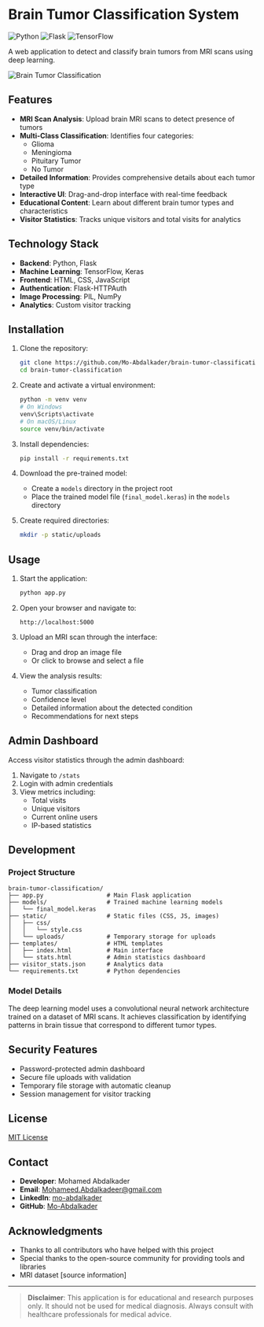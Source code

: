 # Brain Tumor Classification System

![Python](https://img.shields.io/badge/Python-3.8%2B-blue)
![Flask](https://img.shields.io/badge/Flask-2.0-lightgrey)
![TensorFlow](https://img.shields.io/badge/TensorFlow-2.6-orange)

A web application to detect and classify brain tumors from MRI scans using deep learning.

![Brain Tumor Classification](https://www.mhsi.com/blog/wp-content/uploads/2021/06/BrainTumor-1250205787-1200x772.jpg)

## Features

- **MRI Scan Analysis**: Upload brain MRI scans to detect presence of tumors
- **Multi-Class Classification**: Identifies four categories:
  - Glioma
  - Meningioma
  - Pituitary Tumor
  - No Tumor
- **Detailed Information**: Provides comprehensive details about each tumor type
- **Interactive UI**: Drag-and-drop interface with real-time feedback
- **Educational Content**: Learn about different brain tumor types and characteristics
- **Visitor Statistics**: Tracks unique visitors and total visits for analytics

## Technology Stack

- **Backend**: Python, Flask
- **Machine Learning**: TensorFlow, Keras
- **Frontend**: HTML, CSS, JavaScript
- **Authentication**: Flask-HTTPAuth
- **Image Processing**: PIL, NumPy
- **Analytics**: Custom visitor tracking

## Installation

1. Clone the repository:
   ```bash
   git clone https://github.com/Mo-Abdalkader/brain-tumor-classification.git
   cd brain-tumor-classification
   ```

2. Create and activate a virtual environment:
   ```bash
   python -m venv venv
   # On Windows
   venv\Scripts\activate
   # On macOS/Linux
   source venv/bin/activate
   ```

3. Install dependencies:
   ```bash
   pip install -r requirements.txt
   ```

4. Download the pre-trained model:
   - Create a `models` directory in the project root
   - Place the trained model file (`final_model.keras`) in the `models` directory

5. Create required directories:
   ```bash
   mkdir -p static/uploads
   ```

## Usage

1. Start the application:
   ```bash
   python app.py
   ```

2. Open your browser and navigate to:
   ```
   http://localhost:5000
   ```

3. Upload an MRI scan through the interface:
   - Drag and drop an image file
   - Or click to browse and select a file

4. View the analysis results:
   - Tumor classification
   - Confidence level
   - Detailed information about the detected condition
   - Recommendations for next steps

## Admin Dashboard

Access visitor statistics through the admin dashboard:

1. Navigate to `/stats`
2. Login with admin credentials
3. View metrics including:
   - Total visits
   - Unique visitors
   - Current online users
   - IP-based statistics

## Development

### Project Structure

```
brain-tumor-classification/
├── app.py                  # Main Flask application
├── models/                 # Trained machine learning models
│   └── final_model.keras
├── static/                 # Static files (CSS, JS, images)
│   ├── css/
│   │   └── style.css
│   └── uploads/            # Temporary storage for uploads
├── templates/              # HTML templates
│   ├── index.html          # Main interface
│   └── stats.html          # Admin statistics dashboard
├── visitor_stats.json      # Analytics data
└── requirements.txt        # Python dependencies
```

### Model Details

The deep learning model uses a convolutional neural network architecture trained on a dataset of MRI scans. It achieves classification by identifying patterns in brain tissue that correspond to different tumor types.

## Security Features

- Password-protected admin dashboard
- Secure file uploads with validation
- Temporary file storage with automatic cleanup
- Session management for visitor tracking

## License

[MIT License](LICENSE)

## Contact

- **Developer**: Mohamed Abdalkader
- **Email**: Mohameed.Abdalkadeer@gmail.com
- **LinkedIn**: [mo-abdalkader](https://www.linkedin.com/in/mo-abdalkader/)
- **GitHub**: [Mo-Abdalkader](https://github.com/Mo-Abdalkader)

## Acknowledgments

- Thanks to all contributors who have helped with this project
- Special thanks to the open-source community for providing tools and libraries
- MRI dataset [source information]

---

> **Disclaimer**: This application is for educational and research purposes only. It should not be used for medical diagnosis. Always consult with healthcare professionals for medical advice.
